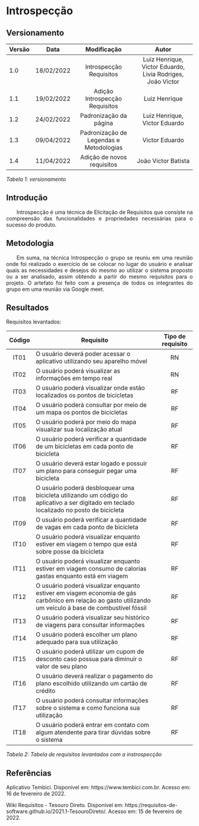 # Introspecção
## Versionamento

| Versão | Data | Modificação | Autor |
|-|-|:-:|:-:|
| 1.0 | 18/02/2022 | Introspecção Requisitos | Luiz Henrique, Victor Eduardo, Livia Rodriges, João Victor |
| 1.1 | 19/02/2022 | Adição Introspecção Requisitos | Luiz Henrique |
| 1.2 | 24/02/2022 | Padronização da página | Luiz Henrique, Victor Eduardo |
| 1.3 | 09/04/2022 | Padronização de Legendas e Metodologias | Victor Eduardo |
| 1.4 | 11/04/2022 | Adição de novos requisitos | João Victor Batista |

*Tabela 1: versionamento*

## Introdução
<p align="justify">&emsp;&emsp;Introspecção é uma técnica de Elicitação de Requisitos que consiste na compreensão das funcionalidades e propriedades necessárias para o sucesso do produto.</p> 

## Metodologia
<p align="justify">&emsp;&emsp;Em suma, na técnica Introspecção o grupo se reuniu em uma reunião onde foi realizado o exercício de se colocar no lugar do usuário e analisar quais as necessidades e desejos do mesmo ao utilizar o sistema proposto ou a ser analisado, assim obtendo a partir do mesmo requisitos para o projeto. O artefato foi feito com a presença de todos os integrantes do grupo em uma reunião via Google meet.</p> 

## Resultados

Requisitos levantados:

| Código | Requisito | Tipo de requisito |
|:--:|--|:--:|
| IT01 | O usuário deverá poder acessar o aplicativo utilizando seu aparelho móvel | RN |
| IT02 | O usuário poderá visualizar as informações em tempo real | RN |
| IT03 | O usuário poderá visualizar onde estão localizados os pontos de bicicletas | RF |
| IT04 | O usuário poderá consultar  por meio de um mapa os pontos de bicicletas| RF |
| IT05 | O usuário poderá por meio do mapa visualizar sua localização atual | RF |
| IT06 |O usuário poderá verificar a quantidade de um bicicletas em cada ponto de bicicleta | RF |
| IT07 | O usuário deverá estar logado e possuir um plano para conseguir pegar uma bicicleta | RF |
| IT08 | O usuário poderá  desbloquear uma bicicleta utilizando um código do aplicativo a ser digitado em teclado  localizado no posto de bicicleta | RF |
| IT09 | O usuário poderá verificar a quantidade de vagas em cada ponto de bicicleta | RF |
| IT10 | O usuário poderá visualizar enquanto estiver em viagem o tempo que está sobre posse da bicicleta | RF |
| IT11 | O usuário poderá visualizar enquanto estiver em viagem consumo de calorias gastas enquanto está em viagem | RF |
| IT12 | O usuário poderá visualizar enquanto estiver em viagem economia de gás carbônico em relação ao gasto utilizando um veículo à base de combustível fóssil | RF |
| IT13 | O usuário poderá visualizar seu histórico de viagens para consultar informações | RF |
| IT14 | O usuário poderá escolher um plano adequado para sua utilização | RF |
| IT15 | O usuário poderá utilizar um cupom de desconto caso possua para diminuir o valor de seu plano | RF |
| IT16 | O usuário deverá realizar o pagamento do plano escolhido utilizando um cartão de crédito | RF |
| IT17 | O usuário poderá consultar informações sobre o sistema e como funciona sua utilização | RF |
| IT18 | O usuário poderá entrar em contato com algum atendente para tirar dúvidas sobre o sistema | RF |

*Tabela 2: Tabela de requisitos levantados com a instrospecção*

## Referências

<p>Aplicativo Tembici. Disponível em: https://www.tembici.com.br. Acesso em: 16 de fevereiro de 2022.</p>
<p>Wiki Requisitos - Tesouro Direto. Disponível em: https://requisitos-de-software.github.io/2021.1-TesouroDireto/. Acesso em: 15 de fevereiro de 2022.</p>